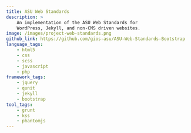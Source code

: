 ```yaml
---
title: ASU Web Standards
description: >
    An implementation of the ASU Web Standards for
    WordPress, Jekyll, and non-CMS driven websites.
image: /images/project-web-standards.png
github_link: https://github.com/gios-asu/ASU-Web-Standards-Bootstrap
language_tags:
    - html5
    - css
    - scss
    - javascript
    - php
framework_tags:
    - jquery
    - qunit
    - jekyll
    - bootstrap
tool_tags:
    - grunt
    - kss
    - phantomjs
---
```

